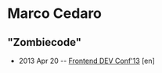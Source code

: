 # Marco Cedaro

## ​&quot;Zombiecode&quot;
- 2013 Apr 20 -- [Frontend DEV Conf&#39;13](https://www.youtube.com/watch?v=rX5_UPVouhU) [en]   
